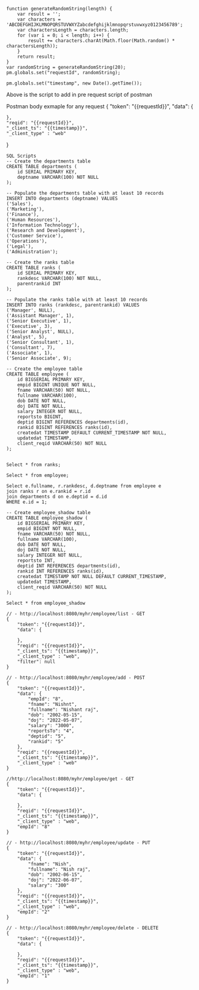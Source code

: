 
	function generateRandomString(length) {
	    var result = '';
	    var characters = 'ABCDEFGHIJKLMNOPQRSTUVWXYZabcdefghijklmnopqrstuvwxyz0123456789';
	    var charactersLength = characters.length;
	    for (var i = 0; i < length; i++) {
	        result += characters.charAt(Math.floor(Math.random() * charactersLength));
	    }
	    return result;
	}
	var randomString = generateRandomString(20); 
	pm.globals.set("requestId", randomString);
	
	pm.globals.set("timestamp", new Date().getTime());

Above is the script to add in pre request script of postman


Postman body exmaple for any request
{
    "token": "{{requestId}}",
	"data": {
        
    },
	"reqid": "{{requestId}}",
	"_client_ts": "{{timestamp}}",
	"_client_type" : "web"
}

	SQL Scripts
	-- Create the departments table
	CREATE TABLE departments (
	    id SERIAL PRIMARY KEY,
	    deptname VARCHAR(100) NOT NULL
	);
	
	-- Populate the departments table with at least 10 records
	INSERT INTO departments (deptname) VALUES
	('Sales'),
	('Marketing'),
	('Finance'),
	('Human Resources'),
	('Information Technology'),
	('Research and Development'),
	('Customer Service'),
	('Operations'),
	('Legal'),
	('Administration');
	
	-- Create the ranks table
	CREATE TABLE ranks (
	    id SERIAL PRIMARY KEY,
	    rankdesc VARCHAR(100) NOT NULL,
	    parentrankid INT
	);
	
	-- Populate the ranks table with at least 10 records
	INSERT INTO ranks (rankdesc, parentrankid) VALUES
	('Manager', NULL),
	('Assistant Manager', 1),
	('Senior Executive', 1),
	('Executive', 3),
	('Senior Analyst', NULL),
	('Analyst', 5),
	('Senior Consultant', 1),
	('Consultant', 7),
	('Associate', 1),
	('Senior Associate', 9);
	
	-- Create the employee table
	CREATE TABLE employee (
	    id BIGSERIAL PRIMARY KEY,
	    empid BIGINT UNIQUE NOT NULL,
	    fname VARCHAR(50) NOT NULL,
	    fullname VARCHAR(100),
	    dob DATE NOT NULL,
	    doj DATE NOT NULL,
	    salary INTEGER NOT NULL,
	    reportsto BIGINT,
	    deptid BIGINT REFERENCES departments(id),
	    rankid BIGINT REFERENCES ranks(id),
	    createdat TIMESTAMP DEFAULT CURRENT_TIMESTAMP NOT NULL,
	    updatedat TIMESTAMP,
	    client_reqid VARCHAR(50) NOT NULL
	);
	
	
	Select * from ranks;
	
	Select * from employee;
	
	Select e.fullname, r.rankdesc, d.deptname from employee e 
	join ranks r on e.rankid = r.id
	join departments d on e.deptid = d.id
	WHERE e.id = 1;
	
	-- Create employee_shadow table
	CREATE TABLE employee_shadow (
	    id BIGSERIAL PRIMARY KEY,
	    empid BIGINT NOT NULL,
	    fname VARCHAR(50) NOT NULL,
	    fullname VARCHAR(100),
	    dob DATE NOT NULL,
	    doj DATE NOT NULL,
	    salary INTEGER NOT NULL,
	    reportsto INT,
	    deptid INT REFERENCES departments(id),
	    rankid INT REFERENCES ranks(id),
	    createdat TIMESTAMP NOT NULL DEFAULT CURRENT_TIMESTAMP,
	    updatedat TIMESTAMP,
	    client_reqid VARCHAR(50) NOT NULL
	);
	
	Select * from employee_shadow

 	// - http://localhost:8080/myhr/employee/list - GET
  	{
	    "token": "{{requestId}}",
		"data": {
	        
	    },
		"reqid": "{{requestId}}",
		"_client_ts": "{{timestamp}}",
		"_client_type" : "web",
	    "filter": null
	}

 	// - http://localhost:8080/myhr/employee/add - POST
	{
	    "token": "{{requestId}}",
		"data": {
	        "empId": "8",
	        "fname": "Nishnt",
	        "fullname": "Nishant raj",
	        "dob": "2002-05-15",
	        "doj": "2022-05-07",
	        "salary": "3000",
	        "reportsTo": "4",
	        "deptid": "5",
	        "rankid": "5"
	    },
		"reqid": "{{requestId}}",
		"_client_ts": "{{timestamp}}",
		"_client_type" : "web"
	}

 	//http://localhost:8080/myhr/employee/get - GET
  	{
	    "token": "{{requestId}}",
		"data": {
	        
	    },
		"reqid": "{{requestId}}",
		"_client_ts": "{{timestamp}}",
		"_client_type" : "web",
	    "empId": "8"
	}

 	// - http://localhost:8080/myhr/employee/update - PUT
	{
	    "token": "{{requestId}}",
		"data": {
	        "fname": "Nish",
	        "fullname": "Nish raj",
	        "dob": "2002-06-15",
	        "doj": "2022-06-07",
	        "salary": "300"
	    },
		"reqid": "{{requestId}}",
		"_client_ts": "{{timestamp}}",
		"_client_type" : "web",
	    "empId": "2"
	}

 	// - http://localhost:8080/myhr/employee/delete - DELETE
	{
	    "token": "{{requestId}}",
		"data": {
	
	    },
		"reqid": "{{requestId}}",
		"_client_ts": "{{timestamp}}",
		"_client_type" : "web",
	    "empId": "1"
	}
